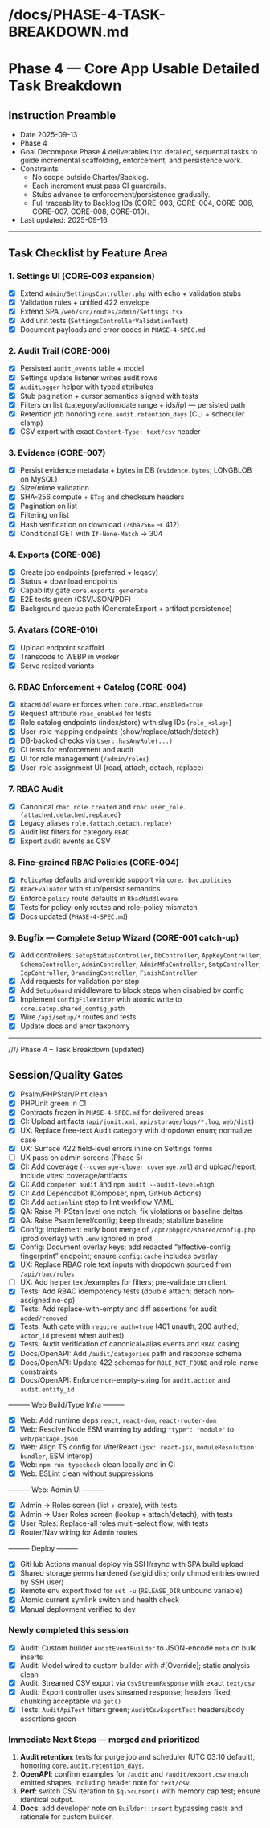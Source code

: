 # /docs/PHASE-4-TASK-BREAKDOWN.md

# Phase 4 — Core App Usable Detailed Task Breakdown

## Instruction Preamble
- Date 2025-09-13
- Phase 4
- Goal Decompose Phase 4 deliverables into detailed, sequential tasks to guide incremental scaffolding, enforcement, and persistence work.
- Constraints
  - No scope outside Charter/Backlog.
  - Each increment must pass CI guardrails.
  - Stubs advance to enforcement/persistence gradually.
  - Full traceability to Backlog IDs (CORE-003, CORE-004, CORE-006, CORE-007, CORE-008, CORE-010).
- Last updated: 2025-09-16

---

## Task Checklist by Feature Area

### 1. Settings UI (CORE-003 expansion)
- [x] Extend `Admin/SettingsController.php` with echo + validation stubs
- [x] Validation rules + unified 422 envelope
- [x] Extend SPA `/web/src/routes/admin/Settings.tsx`
- [x] Add unit tests (`SettingsControllerValidationTest`)
- [x] Document payloads and error codes in `PHASE-4-SPEC.md`

### 2. Audit Trail (CORE-006)
- [x] Persisted `audit_events` table + model
- [x] Settings update listener writes audit rows
- [x] `AuditLogger` helper with typed attributes
- [x] Stub pagination + cursor semantics aligned with tests
- [x] Filters on list (category/action/date range + ids/ip) — persisted path
- [x] Retention job honoring `core.audit.retention_days` (CLI + scheduler clamp)
- [x] CSV export with exact `Content-Type: text/csv` header

### 3. Evidence (CORE-007)
- [x] Persist evidence metadata + bytes in DB (`evidence.bytes`; LONGBLOB on MySQL)
- [x] Size/mime validation
- [x] SHA-256 compute + `ETag` and checksum headers
- [x] Pagination on list
- [x] Filtering on list
- [x] Hash verification on download (`?sha256=` → 412)
- [x] Conditional GET with `If-None-Match` → 304

### 4. Exports (CORE-008)
- [x] Create job endpoints (preferred + legacy)
- [x] Status + download endpoints
- [x] Capability gate `core.exports.generate`
- [x] E2E tests green (CSV/JSON/PDF)
- [x] Background queue path (GenerateExport + artifact persistence)

### 5. Avatars (CORE-010)
- [x] Upload endpoint scaffold
- [x] Transcode to WEBP in worker
- [x] Serve resized variants

### 6. RBAC Enforcement + Catalog (CORE-004)
- [x] `RbacMiddleware` enforces when `core.rbac.enabled=true`
- [x] Request attribute `rbac_enabled` for tests
- [x] Role catalog endpoints (index/store) with slug IDs (`role_<slug>`)
- [x] User–role mapping endpoints (show/replace/attach/detach)
- [x] DB-backed checks via `User::hasAnyRole(...)`
- [x] CI tests for enforcement and audit
- [x] UI for role management (`/admin/roles`)
- [x] User–role assignment UI (read, attach, detach, replace)

### 7. RBAC Audit
- [x] Canonical `rbac.role.created` and `rbac.user_role.{attached,detached,replaced}`
- [x] Legacy aliases `role.{attach,detach,replace}`
- [x] Audit list filters for category `RBAC`
- [x] Export audit events as CSV

### 8. Fine-grained RBAC Policies (CORE-004)
- [x] `PolicyMap` defaults and override support via `core.rbac.policies`
- [x] `RbacEvaluator` with stub/persist semantics
- [x] Enforce `policy` route defaults in `RbacMiddleware`
- [x] Tests for policy-only routes and role–policy mismatch
- [x] Docs updated (`PHASE-4-SPEC.md`)

### 9. Bugfix — Complete Setup Wizard (CORE-001 catch-up)
- [x] Add controllers: `SetupStatusController`, `DbController`, `AppKeyController`, `SchemaController`, `AdminController`, `AdminMfaController`, `SmtpController`, `IdpController`, `BrandingController`, `FinishController`
- [x] Add requests for validation per step
- [x] Add `SetupGuard` middleware to block steps when disabled by config
- [x] Implement `ConfigFileWriter` with atomic write to `core.setup.shared_config_path`
- [x] Wire `/api/setup/*` routes and tests
- [x] Update docs and error taxonomy

---

//// Phase 4 – Task Breakdown (updated)
## Session/Quality Gates
- [x] Psalm/PHPStan/Pint clean
- [x] PHPUnit green in CI
- [x] Contracts frozen in `PHASE-4-SPEC.md` for delivered areas
- [x] CI: Upload artifacts (`api/junit.xml`, `api/storage/logs/*.log`, `web/dist`)
- [x] UX: Replace free-text Audit category with dropdown enum; normalize case
- [x] UX: Surface 422 field-level errors inline on Settings forms
- [ ] UX pass on admin screens (Phase 5)
- [x] CI: Add coverage (`--coverage-clover coverage.xml`) and upload/report; include vitest coverage/artifacts
- [x] CI: Add `composer audit` and `npm audit --audit-level=high`
- [x] CI: Add Dependabot (Composer, npm, GitHub Actions)
- [x] CI: Add `actionlint` step to lint workflow YAML
- [x] QA: Raise PHPStan level one notch; fix violations or baseline deltas
- [x] QA: Raise Psalm level/config; keep threads; stabilize baseline
- [x] Config: Implement early boot merge of `/opt/phpgrc/shared/config.php` (prod overlay) with `.env` ignored in prod
- [x] Config: Document overlay keys; add redacted “effective-config fingerprint” endpoint; ensure `config:cache` includes overlay
- [x] UX: Replace RBAC role text inputs with dropdown sourced from `/api/rbac/roles`
- [ ] UX: Add helper text/examples for filters; pre-validate on client
- [x] Tests: Add RBAC idempotency tests (double attach; detach non-assigned no-op)
- [x] Tests: Add replace-with-empty and diff assertions for audit `added/removed`
- [x] Tests: Auth gate with `require_auth=true` (401 unauth, 200 authed; `actor_id` present when authed)
- [x] Tests: Audit verification of canonical+alias events and `RBAC` casing
- [x] Docs/OpenAPI: Add `/audit/categories` path and response schema
- [x] Docs/OpenAPI: Update 422 schemas for `ROLE_NOT_FOUND` and role-name constraints
- [x] Docs/OpenAPI: Enforce non-empty-string for `audit.action` and `audit.entity_id`

——— Web Build/Type Infra ———
- [x] Web: Add runtime deps `react`, `react-dom`, `react-router-dom`
- [x] Web: Resolve Node ESM warning by adding `"type": "module"` to `web/package.json`
- [x] Web: Align TS config for Vite/React (`jsx: react-jsx`, `moduleResolution: bundler`, ESM interop)
- [x] Web: `npm run typecheck` clean locally and in CI
- [x] Web: ESLint clean without suppressions

——— Web: Admin UI ———
- [x] Admin → Roles screen (list + create), with tests
- [x] Admin → User Roles screen (lookup + attach/detach), with tests
- [x] User Roles: Replace-all roles multi-select flow, with tests
- [x] Router/Nav wiring for Admin routes

——— Deploy ———
- [x] GitHub Actions manual deploy via SSH/rsync with SPA build upload
- [x] Shared storage perms hardened (setgid dirs; only chmod entries owned by SSH user)
- [x] Remote env export fixed for `set -u` (`RELEASE_DIR` unbound variable)
- [x] Atomic current symlink switch and health check
- [x] Manual deployment verified to dev

### Newly completed this session
- [x] Audit: Custom builder `AuditEventBuilder` to JSON-encode `meta` on bulk inserts
- [x] Audit: Model wired to custom builder with #[Override]; static analysis clean
- [x] Audit: Streamed CSV export via `CsvStreamResponse` with exact `text/csv`
- [x] Audit: Export controller uses streamed response; headers fixed; chunking acceptable via `get()`
- [x] Tests: `AuditApiTest` filters green; `AuditCsvExportTest` headers/body assertions green

### Immediate Next Steps — merged and prioritized
1. **Audit retention**: tests for purge job and scheduler (UTC 03:10 default), honoring `core.audit.retention_days`.
2. **OpenAPI**: confirm examples for `/audit` and `/audit/export.csv` match emitted shapes, including header note for `text/csv`.
3. **Perf**: switch CSV iteration to `$q->cursor()` with memory cap test; ensure identical output.
4. **Docs**: add developer note on `Builder::insert` bypassing casts and rationale for custom builder.
